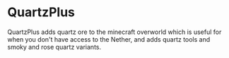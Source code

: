 QuartzPlus
==========

QuartzPlus adds quartz ore to the minecraft overworld which is useful for when you don't have access to the Nether, and adds quartz tools and smoky and rose quartz variants.
